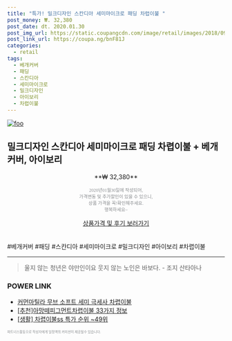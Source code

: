 ```yaml
--- 
title: "특가! 밀크디자인 스칸디아 세미마이크로 패딩 차렵이불 " 
post_money: ₩. 32,380 
post_date: dt. 2020.01.30 
post_img_url: https://static.coupangcdn.com/image/retail/images/2018/09/14/11/1/3585b2e1-aead-4329-a40a-5d7864125ef8.jpg 
post_link_url: https://coupa.ng/bnF81J 
categories: 
  - retail 
tags: 
  - 베개커버 
  - 패딩 
  - 스칸디아 
  - 세미마이크로 
  - 밀크디자인 
  - 아이보리 
  - 차렵이불 
--- 
```

[![foo](https://static.coupangcdn.com/image/retail/images/2018/09/14/11/1/3585b2e1-aead-4329-a40a-5d7864125ef8.jpg)](https://coupa.ng/bnF81J) 

## 밀크디자인 스칸디아 세미마이크로 패딩 차렵이불 + 베개커버, 아이보리 
<p style="text-align: center;">**₩ 32,380**</p> 
<p style="text-align: center;"><span style="color: #898c8f; font-family: Georgia,Times,serif; font-size: 0.75em;">2020년01월30일에 작성되어, <br>가격변동 및 추가할인이 있을 수 있으니,<br> 상품 가격을 꼭!확인해주세요.<br>행복하세요~</span> 
</p>	 
<div markdown="0" style="text-align: center;"><a href="https://coupa.ng/bnF81J" class="btn btn--success">상품가격 및 후기 보러가기</a></div> 
<br><br> 
  #베개커버 #패딩 #스칸디아 #세미마이크로 #밀크디자인 #아이보리 #차렵이불 
<hr> 

> 울지 않는 청년은 야만인이요 웃지 않는 노인은 바보다. - 조지 산타아나 


### POWER LINK

* <a href="https://blog.naver.com/sakai111/221781247405" target="_blank">커먼마틸라 무브 소프트 세미 극세사 차렵이불</a>
* <a href="https://blog.naver.com/fasyy4321/221789592180" target="_blank">[추천]아망떼피그먼트차렵이불 33가지 정보</a>
* <a href="https://blog.naver.com/sakai111/221789616492" target="_blank"> [생활] 차렵이불ss 특가 순위 ~49위</a>

<span style="color: #898c8f; font-family: Georgia,Times,serif; font-size: 0.55em;">파트너스활동으로 작성자에게 일정액의 커미션이 제공될수 있습니다.</span> 
